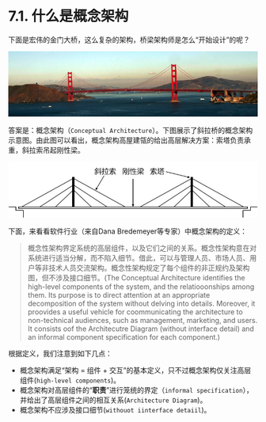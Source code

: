 # 7.1. 什么是概念架构

下面是宏伟的金门大桥，这么复杂的架构，桥梁架构师是怎么“开始设计”的呢？

![一座复杂的大桥](images/宏伟的大桥.jpg)

答案是：概念架构（`Conceptual Architecture`）。下图展示了斜拉桥的概念架构示意图。由此图可以看出，概念架构高屋建瓴的给出高层解决方案：索塔负责承重，斜拉索吊起刚性梁。

![斜拉桥的概念架构示意图](images/斜拉桥.jpg)

下面，来看看软件行业（来自Dana Bredemeyer等专家）中概念架构的定义：

> 概念性架构界定系统的高层组件，以及它们之间的关系。概念性架构意在对系统进行适当分解，而不陷入细节。借此，可以与管理人员、市场人员、用户等非技术人员交流架构。概念性架构规定了每个组件的非正规约及架构图，但不涉及接口细节。(The Conceptual Architecture identifies the high-level components of the system, and the relatiooonships among them. Its purpose is to direct attention at an appropriate decomposition of the system without delving into details. Moreover, it proovides a useful vehicle for coommunicating the architecture to non-technical audiences, such as management, marketing, and users. It consists oof the Architecutre Diagram (without interface detail) and an informal component specification for each component.)

根据定义，我们注意到如下几点：

- 概念架构满足“架构 = 组件 + 交互”的基本定义，只不过概念架构仅关注高层组件(`high-level components`)。
- 概念架构对高层组件的“**职责**”进行笼统的界定（`informal specification`），并给出了高层组件之间的相互关系(`Architecture Diagram`)。
- 概念架构不应涉及接口细节(`withouot iinterface detaiil`)。
